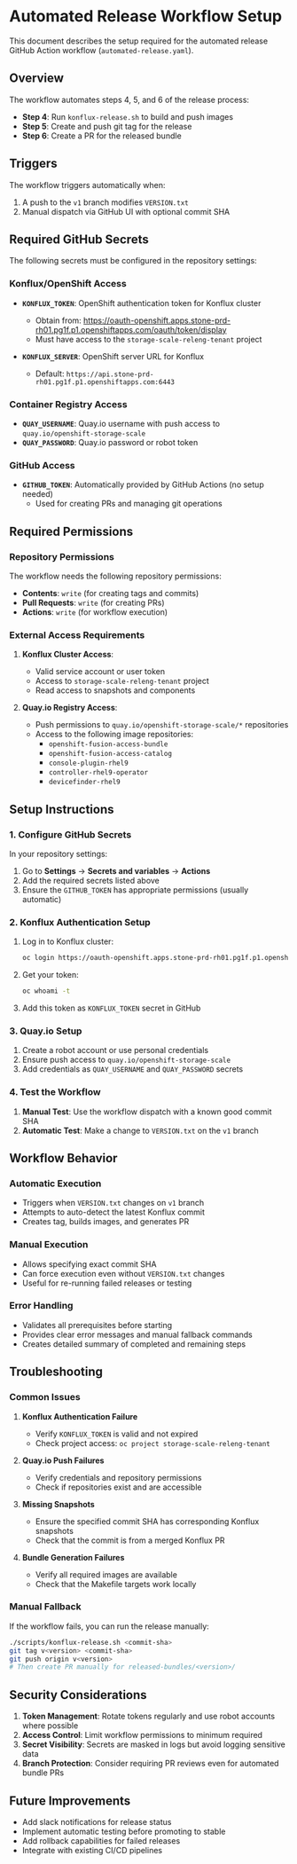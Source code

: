 # Automated Release Workflow Setup

This document describes the setup required for the automated release GitHub Action workflow (`automated-release.yaml`).

## Overview

The workflow automates steps 4, 5, and 6 of the release process:
- **Step 4**: Run `konflux-release.sh` to build and push images
- **Step 5**: Create and push git tag for the release
- **Step 6**: Create a PR for the released bundle

## Triggers

The workflow triggers automatically when:
1. A push to the `v1` branch modifies `VERSION.txt`
2. Manual dispatch via GitHub UI with optional commit SHA

## Required GitHub Secrets

The following secrets must be configured in the repository settings:

### Konflux/OpenShift Access
- **`KONFLUX_TOKEN`**: OpenShift authentication token for Konflux cluster
  - Obtain from: https://oauth-openshift.apps.stone-prd-rh01.pg1f.p1.openshiftapps.com/oauth/token/display
  - Must have access to the `storage-scale-releng-tenant` project
  
- **`KONFLUX_SERVER`**: OpenShift server URL for Konflux
  - Default: `https://api.stone-prd-rh01.pg1f.p1.openshiftapps.com:6443`

### Container Registry Access
- **`QUAY_USERNAME`**: Quay.io username with push access to `quay.io/openshift-storage-scale`
- **`QUAY_PASSWORD`**: Quay.io password or robot token

### GitHub Access
- **`GITHUB_TOKEN`**: Automatically provided by GitHub Actions (no setup needed)
  - Used for creating PRs and managing git operations

## Required Permissions

### Repository Permissions
The workflow needs the following repository permissions:
- **Contents**: `write` (for creating tags and commits)
- **Pull Requests**: `write` (for creating PRs)
- **Actions**: `write` (for workflow execution)

### External Access Requirements
1. **Konflux Cluster Access**: 
   - Valid service account or user token
   - Access to `storage-scale-releng-tenant` project
   - Read access to snapshots and components

2. **Quay.io Registry Access**:
   - Push permissions to `quay.io/openshift-storage-scale/*` repositories
   - Access to the following image repositories:
     - `openshift-fusion-access-bundle`
     - `openshift-fusion-access-catalog`
     - `console-plugin-rhel9`
     - `controller-rhel9-operator`
     - `devicefinder-rhel9`

## Setup Instructions

### 1. Configure GitHub Secrets

In your repository settings:
1. Go to **Settings** → **Secrets and variables** → **Actions**
2. Add the required secrets listed above
3. Ensure the `GITHUB_TOKEN` has appropriate permissions (usually automatic)

### 2. Konflux Authentication Setup

1. Log in to Konflux cluster:
   ```bash
   oc login https://oauth-openshift.apps.stone-prd-rh01.pg1f.p1.openshiftapps.com/oauth/token/display
   ```

2. Get your token:
   ```bash
   oc whoami -t
   ```

3. Add this token as `KONFLUX_TOKEN` secret in GitHub

### 3. Quay.io Setup

1. Create a robot account or use personal credentials
2. Ensure push access to `quay.io/openshift-storage-scale`
3. Add credentials as `QUAY_USERNAME` and `QUAY_PASSWORD` secrets

### 4. Test the Workflow

1. **Manual Test**: Use the workflow dispatch with a known good commit SHA
2. **Automatic Test**: Make a change to `VERSION.txt` on the `v1` branch

## Workflow Behavior

### Automatic Execution
- Triggers when `VERSION.txt` changes on `v1` branch
- Attempts to auto-detect the latest Konflux commit
- Creates tag, builds images, and generates PR

### Manual Execution
- Allows specifying exact commit SHA
- Can force execution even without `VERSION.txt` changes
- Useful for re-running failed releases or testing

### Error Handling
- Validates all prerequisites before starting
- Provides clear error messages and manual fallback commands
- Creates detailed summary of completed and remaining steps

## Troubleshooting

### Common Issues

1. **Konflux Authentication Failure**
   - Verify `KONFLUX_TOKEN` is valid and not expired
   - Check project access: `oc project storage-scale-releng-tenant`

2. **Quay.io Push Failures**
   - Verify credentials and repository permissions
   - Check if repositories exist and are accessible

3. **Missing Snapshots**
   - Ensure the specified commit SHA has corresponding Konflux snapshots
   - Check that the commit is from a merged Konflux PR

4. **Bundle Generation Failures**
   - Verify all required images are available
   - Check that the Makefile targets work locally

### Manual Fallback
If the workflow fails, you can run the release manually:
```bash
./scripts/konflux-release.sh <commit-sha>
git tag v<version> <commit-sha>
git push origin v<version>
# Then create PR manually for released-bundles/<version>/
```

## Security Considerations

1. **Token Management**: Rotate tokens regularly and use robot accounts where possible
2. **Access Control**: Limit workflow permissions to minimum required
3. **Secret Visibility**: Secrets are masked in logs but avoid logging sensitive data
4. **Branch Protection**: Consider requiring PR reviews even for automated bundle PRs

## Future Improvements

- Add slack notifications for release status
- Implement automatic testing before promoting to stable
- Add rollback capabilities for failed releases
- Integrate with existing CI/CD pipelines
